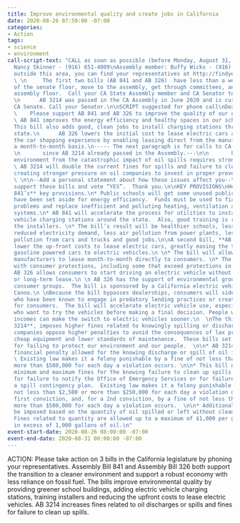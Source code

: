 ```yaml
---
title: Improve environmental quality and create jobs in California
date: 2020-08-26 07:59:00 -07:00
categories:
- Action
tags:
- science
- environment
call-script-text: "CALL as soon as possible (before Monday, August 31, 2020)\nSenator
  Nancy Skinner - (916) 651-4009\nAssembly member: Buffy Wicks - (916) 319-2015\nIf
  outside this area, you can find your representatives at http://findyourrep.legislature.ca.gov/\n
  \ \n     The first two bills (AB 841 and AB 326)  have less than a week to get off
  of the senate floor, move to the assembly, get through committees, and pass the
  assembly floor.  Call your CA State Assembly member and CA Senator to urge support.
  \n      AB 3214 was passed in the CA Assembly in June 2020 and is currently in the
  CA Senate. Call your Senator.\n\nSCRIPT suggested for phone call\nDear representative,\n
  \    Please support AB 841 and AB 326 to improve the quality of our environment.
  \ AB 841 improves the energy efficiency and healthy spaces in our school buildings.
  This bill also adds good, clean jobs to install charging stations throughout the
  state.\n      AB 326 lowers the initial cost to lease electric cars and improves
  the car shopping experience by enabling leasing direct from the manufacturer on
  a month-to-month basis.\n----- The next paragraph is for calls to CA Senators ONLY,
  \n       since AB 3214 already passed in the Assembly.---\n\n       Protecting the
  environment from the catastrophic impact of oil spills requires strong deterrence.
  \ AB 3214 will double the current fines for spills and failure to clean spills,
  creating stronger pressure on oil companies to invest in proper preventative measures.
  \ \n\n--Add a personal statement about how these issues affect you--\n\n      Please
  support these bills and vote “YES”.  Thank you.\n\nKEY PROVISIONS\nHere are **AB
  841’s** key provisions.\n* Public schools will get some unused public dollars that
  have been set aside for energy efficiency.  Funds must be used to fix ancient plumbing
  problems and replace inefficient and polluting heating, ventilation and air conditioning
  systems.\n* AB 841 will accelerate the process for utilities to install electric
  vehicle charging stations around the state.  Also, good training is required for
  the installers. \n* The bill’s result will be healthier schools, less water waste,
  reduced electricity demand, less air pollution from power plants, less tailpipe
  pollution from cars and trucks and good jobs.\n\nA second bill, **AB 326**,  will
  lower the up-front costs to lease electric cars, greatly easing the transition from
  gasoline powered cars to electric vehicles.\n \n* The bill will allow electric vehicle
  manufacturers to lease month-to-month directly to consumers. \n* The bill is packed
  with consumer protections, including some that exceed protections in current law.\n*
  AB 326 allows consumers to start driving an electric vehicle without a big down-payment
  or long-term lease.\n \n AB 326 has the support of environmental groups and major
  consumer groups.  The bill is sponsored by a California electric vehicle manufacturer,
  Canoo.\n \nBecause the bill bypasses dealerships, consumers will sidestep dealers
  who have been known to engage in predatory lending practices or create obstacles
  for consumers.  The bill will accelerate electric vehicle use, especially by people
  who want to try the vehicles before making a final decision. People with modest
  incomes can make the switch to electric vehicles sooner.\n  \nThe third bill, **AB
  3214**, imposes higher fines related to knowingly spilling or discharging oil. Oil
  companies oppose higher penalties to avoid the consequences of lax precautions,
  cheap equipment and lower standards of maintenance.  These bills set higher penalties
  for failing to protect our environment and our people.  \n\n* AB 3214 doubles the
  financial penalty allowed for the knowing discharge or spill of oil into state waters.
  \ Existing law makes it a felony punishable by a fine of not less than $5,000 or
  more than $500,000 for each day a violation occurs. \n\n* This bill doubles the
  minimum and maximum fines for the knowing failure to clean up spills and discharges,
  for failure to notify the Office of Emergency Services or for failure to follow
  a spill contingency plan.  Existing law makes it a felony punishable by a fine of
  not less than $2,500 or more than $250,000 for each day a violation occurs for a
  first conviction, and, for a 2nd conviction, by a fine of not less than $5,000 or
  more than $500,000 for each day a violation occurs.  \n\n* Additional fines can
  be imposed based on the quantity of oil spilled or left without cleanup or notification.
  Fines related to quantity are allowed up to a maximum of $1,000 per gallon spilled
  in excess of 1,000 gallons of oil.\n"
event-start-date: 2020-08-26 08:00:00 -07:00
event-end-date: 2020-08-31 00:00:00 -07:00
---
```


ACTION: Please take action on 3 bills in the California legislature by phoning your representatives.   Assembly Bill 841 and Assembly Bill 326  both support the transition to a cleaner environment and support a robust economy with less reliance on fossil fuel.  The bills improve environmental quality by providing greener school buildings, adding electric vehicle charging stations, training installers and reducing the upfront costs to lease electric vehicles.  AB 3214  increases fines related to oil discharges or spills and fines for failure to clean up spills. 